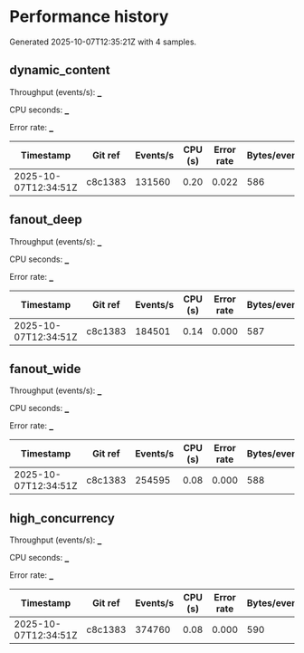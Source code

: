 # Performance history

Generated 2025-10-07T12:35:21Z with 4 samples.

## dynamic_content

Throughput (events/s): `▁`

CPU seconds: `▁`

Error rate: `▁`

| Timestamp | Git ref | Events/s | CPU (s) | Error rate | Bytes/event |
| --- | --- | --- | --- | --- | --- |
| 2025-10-07T12:34:51Z | c8c1383 | 131560 | 0.20 | 0.022 | 586 |

## fanout_deep

Throughput (events/s): `▁`

CPU seconds: `▁`

Error rate: `▁`

| Timestamp | Git ref | Events/s | CPU (s) | Error rate | Bytes/event |
| --- | --- | --- | --- | --- | --- |
| 2025-10-07T12:34:51Z | c8c1383 | 184501 | 0.14 | 0.000 | 587 |

## fanout_wide

Throughput (events/s): `▁`

CPU seconds: `▁`

Error rate: `▁`

| Timestamp | Git ref | Events/s | CPU (s) | Error rate | Bytes/event |
| --- | --- | --- | --- | --- | --- |
| 2025-10-07T12:34:51Z | c8c1383 | 254595 | 0.08 | 0.000 | 588 |

## high_concurrency

Throughput (events/s): `▁`

CPU seconds: `▁`

Error rate: `▁`

| Timestamp | Git ref | Events/s | CPU (s) | Error rate | Bytes/event |
| --- | --- | --- | --- | --- | --- |
| 2025-10-07T12:34:51Z | c8c1383 | 374760 | 0.08 | 0.000 | 590 |

